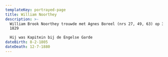 ```yaml
---
templateKey: portrayed-page
title: William Noorthey
description: >-
  William Brook Noorthey trouwde met Agnes Boreel (nrs 27, 49, 63) op 3 december
  1829

  Hij was Kapitein bij de Engelse Garde
dateBirth: 8-2-1805
dateDeath: 12-7-1880
---
```

